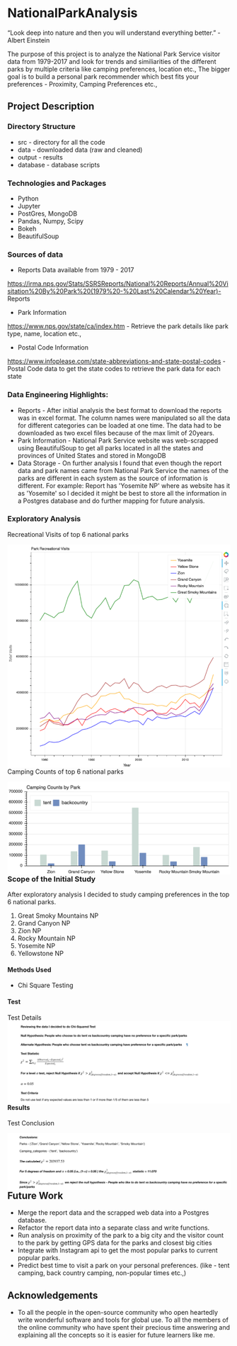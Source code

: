 # NationalParkAnalysis 

“Look deep into nature and then you will understand everything better.” - Albert Einstein

The purpose of this project is to analyze the National Park Service visitor data from 1979-2017 and look for trends and similiarities of the different parks by multiple criteria like camping preferences, location etc., The bigger goal is to build a personal park recommender which best fits your preferences - Proximity, Camping Preferences etc., 
 

## Project Description


### Directory Structure
* src - directory for all the code
* data - downloaded data (raw and cleaned)
* output - results
* database - database scripts

### Technologies and Packages 
* Python
* Jupyter
* PostGres, MongoDB
* Pandas, Numpy, Scipy
* Bokeh
* BeautifulSoup

### Sources of data
* Reports Data available from 1979 - 2017

https://irma.nps.gov/Stats/SSRSReports/National%20Reports/Annual%20Visitation%20By%20Park%20(1979%20-%20Last%20Calendar%20Year)- Reports 

* Park Information 

https://www.nps.gov/state/ca/index.htm - Retrieve the park details like park type, name, location etc.,

* Postal Code Information

https://www.infoplease.com/state-abbreviations-and-state-postal-codes - Postal Code data to get the state codes to retrieve the park data for each state


### Data Engineering Highlights:
* Reports - After initial analysis the best format to download the reports was in excel format. The column names were manipulated so all the data for different categories can be loaded at one time. The data had to be downloaded as two excel files because of the max limit of 20years.
* Park Information - National Park Service website was web-scrapped using BeautifulSoup to get all parks located in all the states and provinces of United States and stored in MongoDB
* Data Storage - On further analysis I found that even though the report data and park names came from National Park Service the names of the parks are different in each system as the source of information is different. For example: Report has 'Yosemite NP' where as website has it as 'Yosemite' so I decided it might be best to store all the information in a Postgres database and do further mapping for future analysis.

### Exploratory Analysis
Recreational Visits of top 6 national parks

<img src="output/Recreational_Visits.png"
     alt="Recreational Visits"
     style="float: left; margin-right: 10px;" />
     
Camping Counts of top 6 national parks

 <img src="output/Camping_Counts.png"
     alt="Camping Counts"
     style="float: left; margin-right: 10px;" />
     


### Scope of the Initial Study
After exploratory analysis I decided to study camping preferences in the top 6 national parks. 
 1. Great Smoky Mountains NP
 2. Grand Canyon NP
 3. Zion NP
 4. Rocky Mountain NP
 5. Yosemite NP
 6. Yellowstone NP
 

#### Methods Used
* Chi Square Testing

#### Test
Test Details
 <img src="output/Test_Information.png"
     alt="Test Informations"
     style="float: left; margin-right: 10px;" />

#### Results

Test Conclusion

 <img src="output/Test_Conclusions.png"
     alt="Test Conclusions"
     style="float: left; margin-right: 10px;" />


## Future Work
* Merge the report data and the scrapped web data into a Postgres database.
* Refactor the report data into a separate class and write functions.
* Run analysis on proximity of the park to a big city and the visitor count to the park by getting GPS data for the parks and closest big cities
* Integrate with Instagram api to get the most popular parks to current popular parks.
* Predict best time to visit a park on your personal preferences. (like - tent camping, back country camping, non-popular times etc.,)


## Acknowledgements
* To all the people in the open-source community who open heartedly write wonderful software and tools for global use. To all the members of the online community who have spent their precious time answering and explaining all the concepts so it is easier for future learners like me.

 
